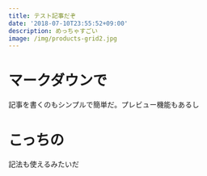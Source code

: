 ```yaml
---
title: テスト記事だぞ
date: '2018-07-10T23:55:52+09:00'
description: めっちゃすごい
image: /img/products-grid2.jpg
---
```

# マークダウンで
記事を書くのもシンプルで簡単だ。プレビュー機能もあるし

こっちの
===
記法も使えるみたいだ
